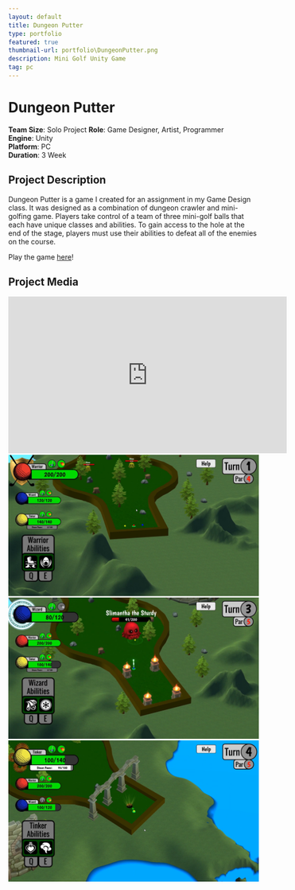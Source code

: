 ```yaml
---
layout: default
title: Dungeon Putter
type: portfolio
featured: true
thumbnail-url: portfolio\DungeonPutter.png
description: Mini Golf Unity Game
tag: pc
---
```

# Dungeon Putter
**Team Size**: Solo Project 
**Role**: Game Designer, Artist, Programmer  
**Engine**: Unity  
**Platform**: PC  
**Duration**: 3 Week

## Project Description
Dungeon Putter is a game I created for an assignment in my Game Design class. It was designed as a combination of dungeon crawler and mini-golfing game. Players take control of a team of three mini-golf balls that each have unique classes and abilities. To gain access to the hole at the end of the stage, players must use their abilities to defeat all of the enemies on the course.

Play the game [here](https://tdressen.itch.io/dungeon-putter)!

## Project Media
<iframe width="560" height="315" src="https://www.youtube.com/embed/lNl43XIlwiE" frameborder="0" allow="accelerometer; autoplay; clipboard-write; encrypted-media; gyroscope; picture-in-picture" allowfullscreen></iframe>

<img src="../media/DungeonPutter/Dungeon1.png" width="560"/>

<img src="../media/DungeonPutter/Dungeon2.png" width="560"/>

<img src="../media/DungeonPutter/Dungeon3.png" width="560"/>

